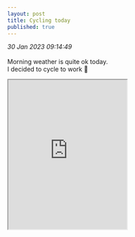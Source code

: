 ```yaml
---
layout: post
title: Cycling today
published: true
---
```

_30 Jan 2023 09:14:49_
<br>
<br>
Morning weather is quite ok today. 
<br>
I decided to cycle to work 🚴
<br>
<!--more-->
<iframe src="https://drive.google.com/file/d/18r9iOemVUbknMdzaQLGbY4OTX6yFrFHG/preview" width="270" height="340" allow="autoplay"></iframe>
